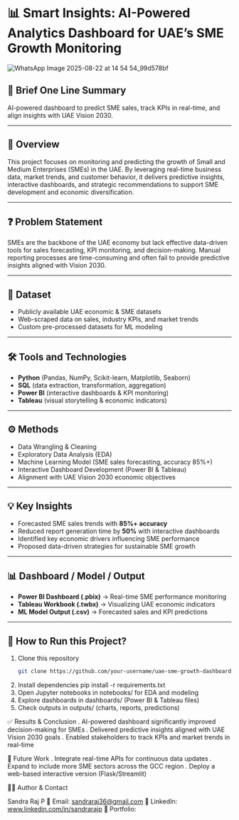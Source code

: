 # 📊 Smart Insights: AI-Powered Analytics Dashboard for UAE’s SME Growth Monitoring 
![WhatsApp Image 2025-08-22 at 14 54 54_99d578bf](https://github.com/user-attachments/assets/51528bb8-79f6-4d67-a2b6-3bc1e281e8d5)

## 🔹 Brief One Line Summary  
AI-powered dashboard to predict SME sales, track KPIs in real-time, and align insights with UAE Vision 2030.  

---

## 📌 Overview  
This project focuses on monitoring and predicting the growth of Small and Medium Enterprises (SMEs) in the UAE. By leveraging real-time business data, market trends, and customer behavior, it delivers predictive insights, interactive dashboards, and strategic recommendations to support SME development and economic diversification.  

---

## ❓ Problem Statement  
SMEs are the backbone of the UAE economy but lack effective data-driven tools for sales forecasting, KPI monitoring, and decision-making. Manual reporting processes are time-consuming and often fail to provide predictive insights aligned with Vision 2030.  

---

## 📂 Dataset  
- Publicly available UAE economic & SME datasets  
- Web-scraped data on sales, industry KPIs, and market trends  
- Custom pre-processed datasets for ML modeling  

---

## 🛠️ Tools and Technologies  
- **Python** (Pandas, NumPy, Scikit-learn, Matplotlib, Seaborn)  
- **SQL** (data extraction, transformation, aggregation)  
- **Power BI** (interactive dashboards & KPI monitoring)  
- **Tableau** (visual storytelling & economic indicators)  

---

## ⚙️ Methods  
- Data Wrangling & Cleaning  
- Exploratory Data Analysis (EDA)  
- Machine Learning Model (SME sales forecasting, accuracy 85%+)  
- Interactive Dashboard Development (Power BI & Tableau)  
- Alignment with UAE Vision 2030 economic objectives  

---

## 💡 Key Insights  
- Forecasted SME sales trends with **85%+ accuracy**  
- Reduced report generation time by **50%** with interactive dashboards  
- Identified key economic drivers influencing SME performance  
- Proposed data-driven strategies for sustainable SME growth  

---

## 📊 Dashboard / Model / Output  
- **Power BI Dashboard (.pbix)** → Real-time SME performance monitoring  
- **Tableau Workbook (.twbx)** → Visualizing UAE economic indicators  
- **ML Model Output (.csv)** → Forecasted sales and KPI predictions  

---

## 🚀 How to Run this Project?  
1. Clone this repository  
   ```bash
   git clone https://github.com/your-username/uae-sme-growth-dashboard.git
2. Install dependencies
   pip install -r requirements.txt
3. Open Jupyter notebooks in notebooks/ for EDA and modeling
4. Explore dashboards in dashboards/ (Power BI & Tableau files)
5. Check outputs in outputs/ (charts, reports, predictions)

✅ Results & Conclusion
. AI-powered dashboard significantly improved decision-making for SMEs
. Delivered predictive insights aligned with UAE Vision 2030 goals
. Enabled stakeholders to track KPIs and market trends in real-time

🔮 Future Work
. Integrate real-time APIs for continuous data updates
. Expand to include more SME sectors across the GCC region
. Deploy a web-based interactive version (Flask/Streamlit)

👩‍💻 Author & Contact

Sandra Raj P
📧 Email: sandraraj36@gmail.com
💼 LinkedIn: www.linkedin.com/in/sandrarajp
📂 Portfolio: 
